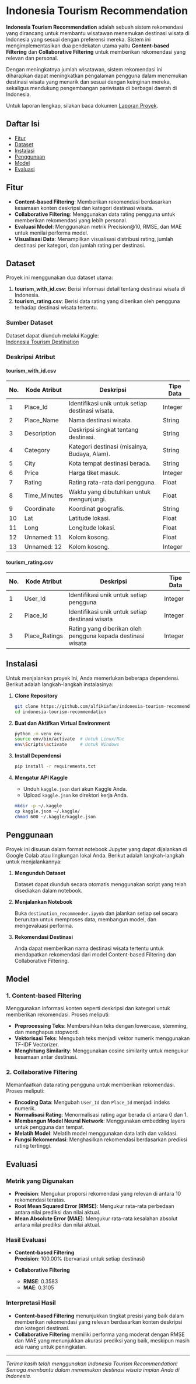 # Indonesia Tourism Recommendation

**Indonesia Tourism Recommendation** adalah sebuah sistem rekomendasi yang dirancang untuk membantu wisatawan menemukan destinasi wisata di Indonesia yang sesuai dengan preferensi mereka. Sistem ini mengimplementasikan dua pendekatan utama yaitu **Content-based Filtering** dan **Collaborative Filtering** untuk memberikan rekomendasi yang relevan dan personal.

Dengan meningkatnya jumlah wisatawan, sistem rekomendasi ini diharapkan dapat meningkatkan pengalaman pengguna dalam menemukan destinasi wisata yang menarik dan sesuai dengan keinginan mereka, sekaligus mendukung pengembangan pariwisata di berbagai daerah di Indonesia.

Untuk laporan lengkap, silakan baca dokumen [Laporan Proyek](report.md).

## Daftar Isi

- [Fitur](#fitur)
- [Dataset](#dataset)
- [Instalasi](#instalasi)
- [Penggunaan](#penggunaan)
- [Model](#model)
- [Evaluasi](#evaluasi)

## Fitur

- **Content-based Filtering**: Memberikan rekomendasi berdasarkan kesamaan konten deskripsi dan kategori destinasi wisata.
- **Collaborative Filtering**: Menggunakan data rating pengguna untuk memberikan rekomendasi yang lebih personal.
- **Evaluasi Model**: Menggunakan metrik Precision@10, RMSE, dan MAE untuk menilai performa model.
- **Visualisasi Data**: Menampilkan visualisasi distribusi rating, jumlah destinasi per kategori, dan jumlah rating per destinasi.

## Dataset

Proyek ini menggunakan dua dataset utama:

1. **tourism_with_id.csv**: Berisi informasi detail tentang destinasi wisata di Indonesia.
2. **tourism_rating.csv**: Berisi data rating yang diberikan oleh pengguna terhadap destinasi wisata tertentu.

### Sumber Dataset

Dataset dapat diunduh melalui Kaggle:  
[Indonesia Tourism Destination](https://www.kaggle.com/datasets/aprabowo/indonesia-tourism-destination)

### Deskripsi Atribut

#### tourism_with_id.csv

| No. | Kode Atribut | Deskripsi                                      | Tipe Data |
|-----|--------------|------------------------------------------------|-----------|
| 1   | Place_Id     | Identifikasi unik untuk setiap destinasi wisata.| Integer   |
| 2   | Place_Name   | Nama destinasi wisata.                         | String    |
| 3   | Description  | Deskripsi singkat tentang destinasi.           | String    |
| 4   | Category     | Kategori destinasi (misalnya, Budaya, Alam).   | String    |
| 5   | City         | Kota tempat destinasi berada.                  | String    |
| 6   | Price        | Harga tiket masuk.                             | Integer   |
| 7   | Rating       | Rating rata-rata dari pengguna.                | Float     |
| 8   | Time_Minutes | Waktu yang dibutuhkan untuk mengunjungi.       | Float     |
| 9   | Coordinate   | Koordinat geografis.                           | String    |
| 10  | Lat          | Latitude lokasi.                               | Float     |
| 11  | Long         | Longitude lokasi.                              | Float     |
| 12  | Unnamed: 11  | Kolom kosong.                                  | Float     |
| 13  | Unnamed: 12  | Kolom kosong.                                  | Integer   |

#### tourism_rating.csv

| No. | Kode Atribut  | Deskripsi                                                   | Tipe Data |
|-----|---------------|-------------------------------------------------------------|-----------|
| 1   | User_Id       | Identifikasi unik untuk setiap pengguna                    | Integer   |
| 2   | Place_Id      | Identifikasi unik untuk setiap destinasi wisata             | Integer   |
| 3   | Place_Ratings | Rating yang diberikan oleh pengguna kepada destinasi wisata  | Integer   |

## Instalasi

Untuk menjalankan proyek ini, Anda memerlukan beberapa dependensi. Berikut adalah langkah-langkah instalasinya:

1. **Clone Repository**

    ```bash
    git clone https://github.com/alfikiafan/indonesia-tourism-recommendation.git
    cd indonesia-tourism-recommendation
    ```

2. **Buat dan Aktifkan Virtual Environment**

    ```bash
    python -m venv env
    source env/bin/activate  # Untuk Linux/Mac
    env\Scripts\activate     # Untuk Windows
    ```

3. **Install Dependensi**

    ```bash
    pip install -r requirements.txt
    ```

4. **Mengatur API Kaggle**

    - Unduh `kaggle.json` dari akun Kaggle Anda.
    - Upload `kaggle.json` ke direktori kerja Anda.

    ```bash
    mkdir -p ~/.kaggle
    cp kaggle.json ~/.kaggle/
    chmod 600 ~/.kaggle/kaggle.json
    ```

## Penggunaan

Proyek ini disusun dalam format notebook Jupyter yang dapat dijalankan di Google Colab atau lingkungan lokal Anda. Berikut adalah langkah-langkah untuk menjalankannya:

1. **Mengunduh Dataset**

    Dataset dapat diunduh secara otomatis menggunakan script yang telah disediakan dalam notebook.

2. **Menjalankan Notebook**

    Buka `destination_recommender.ipynb` dan jalankan setiap sel secara berurutan untuk memproses data, membangun model, dan mengevaluasi performa.

3. **Rekomendasi Destinasi**

    Anda dapat memberikan nama destinasi wisata tertentu untuk mendapatkan rekomendasi dari model Content-based Filtering dan Collaborative Filtering.

## Model

### 1. Content-based Filtering

Menggunakan informasi konten seperti deskripsi dan kategori untuk memberikan rekomendasi. Proses meliputi:

- **Preprocessing Teks**: Membersihkan teks dengan lowercase, stemming, dan menghapus stopword.
- **Vektorisasi Teks**: Mengubah teks menjadi vektor numerik menggunakan TF-IDF Vectorizer.
- **Menghitung Similarity**: Menggunakan cosine similarity untuk mengukur kesamaan antar destinasi.

### 2. Collaborative Filtering

Memanfaatkan data rating pengguna untuk memberikan rekomendasi. Proses meliputi:

- **Encoding Data**: Mengubah `User_Id` dan `Place_Id` menjadi indeks numerik.
- **Normalisasi Rating**: Menormalisasi rating agar berada di antara 0 dan 1.
- **Membangun Model Neural Network**: Menggunakan embedding layers untuk pengguna dan tempat.
- **Melatih Model**: Melatih model menggunakan data latih dan validasi.
- **Fungsi Rekomendasi**: Menghasilkan rekomendasi berdasarkan prediksi rating tertinggi.

## Evaluasi

### Metrik yang Digunakan

- **Precision**: Mengukur proporsi rekomendasi yang relevan di antara 10 rekomendasi teratas.
- **Root Mean Squared Error (RMSE)**: Mengukur rata-rata perbedaan antara nilai prediksi dan nilai aktual.
- **Mean Absolute Error (MAE)**: Mengukur rata-rata kesalahan absolut antara nilai prediksi dan nilai aktual.

### Hasil Evaluasi

- **Content-based Filtering**  
  **Precision**: 100.00% (bervariasi untuk setiap destinasi)
  
- **Collaborative Filtering**
  - **RMSE**: 0.3583
  - **MAE**: 0.3105

### Interpretasi Hasil

- **Content-based Filtering** menunjukkan tingkat presisi yang baik dalam memberikan rekomendasi yang relevan berdasarkan konten deskripsi dan kategori destinasi.
- **Collaborative Filtering** memiliki performa yang moderat dengan RMSE dan MAE yang menunjukkan akurasi prediksi yang baik, meskipun masih ada ruang untuk peningkatan.

---

*Terima kasih telah menggunakan Indonesia Tourism Recommendation! Semoga membantu dalam menemukan destinasi wisata impian Anda di Indonesia.*
